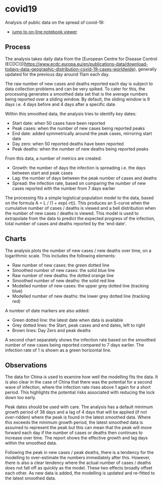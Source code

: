 # covid19
Analysis of public data on the spread of covid-19:
* [jump to on-line notebook viewer](https://nbviewer.jupyter.org/github/TonyM1958/covid19/blob/master/covid.ipynb)

## Process
The analysis takes daily data from the [European Centre for Disease Control (ECDC)][(https://www.ecdc.europa.eu/en/publications-data/download-todays-data-geographic-distribution-covid-19-cases-worldwide), generally updated for the previous day around 11am each day.

The raw number of new cases and deaths reported each day is subject to data collection problems and can be very spiked. To cater for this, the processing generates a smoothed data set that is the average numbers being reported over a sliding window. By default, the sliding window is 9 days i.e. 4 days before and 4 days after a specific date.

Within this smoothed data, the analysis tries to identify key dates:
* Start date: when 50 cases have been reported
* Peak cases: when the number of new cases being reported peaks
* End date: added symmetrically around the peak cases, mirroring start date
* Day zero: when 50 reported deaths have been reported
* Peak deaths: when the number of new deaths being reported peaks

From this data, a number of metrics are created:
* Growth: the number of days the infection is spreading i.e. the days between start and peak cases
* Lag: the number of days between the peak number of cases and deaths
* Spread: the infection rate, based on comparing the number of new cases reported with the number from 7 days earlier

The processing fits a simple logistical population model to the data, based on the formula A = L / (1 + exp(-rt)). This produces an S-curve when the cumulative number of cases / deaths is viewed and a bell distribution when the number of new cases / deaths is viewed. This model is used to extrapolate from the data to predict the expected progress of the infection, total number of cases and deaths reported by the 'end date'.

## Charts
The analysis plots the number of new cases / new deaths over time, on a logarithmic scale. This includes the following elements:
* Raw number of new cases: the green dotted line
* Smoothed number of new cases: the solid blue line
* Raw number of new deaths: the dotted orange line
* Smoothed number of new deaths: the solid red line
* Modelled number of new cases: the upper grey dotted line (tracking blue)
* Modelled number of new deaths: the lower grey dotted line (tracking red)

A number of date markers are also added:
* Green dotted line: the latest date when data is available
* Grey dotted lines: the Start, peak cases and end dates, left to right
* Brown lines: Day Zero and peak deaths

A second chart separately shows the infection rate based on the smoothed number of new cases being reported compared to 7 days earlier. The infection rate of 1 is shown as a green horizontal line.

## Observations
The data for China is used to examine how well the modelling fits the data. It is also clear in the case of China that there was the potential for a second wave of infection, where the infection rate rises above 1 again for a short period. This highlights the potential risks associated with reducing the lock down too early.

Peak dates should be used with care. The analysis has a default minimum growth period of 38 days and a lag of 4 days that will be applied (if not over-ridden) where the peak is found in the latest smoothed data. Where this exceeds the minimum growth period, the latest smoothed data is assumed to represent the peak but this can mean that the peak will move forward each day if the number of cases or deaths then continues to increase over time. The report shows the effective growth and lag days within the smoothed data.

Following the peak in new cases / peak deaths, there is a tendency for the modelling to over-estimate the numbers immediately after this. However, there is also a clear tendency where the actual number of cases / deaths does not fall off as quickly as the model. These two effects broadly offset each other. As new data is added, the modelling is updated and re-fitted to the latest smoothed data.

